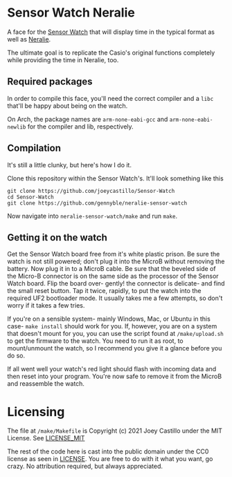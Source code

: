 # Sensor Watch Neralie
A face for the [Sensor Watch][sensor-watch] that will display time in the typical format as well as [Neralie][neralie].

The ultimate goal is to replicate the Casio's original functions completely while providing the time in Neralie, too.

[sensor-watch]: https://github.com/joeycastillo/Sensor-Watch
[neralie]: https://wiki.xxiivv.com/site/neralie.html

## Required packages
In order to compile this face, you'll need the correct compiler and a `libc` that'll be happy about being on the watch.

On Arch, the package names are `arm-none-eabi-gcc` and `arm-none-eabi-newlib` for the compiler and lib, respectively.

## Compilation
It's still a little clunky, but here's how I do it.

Clone this repository within the Sensor Watch's. It'll look something like this

```
git clone https://github.com/joeycastillo/Sensor-Watch
cd Sensor-Watch
git clone https://github.com/gennyble/neralie-sensor-watch
```

Now navigate into `neralie-sensor-watch/make` and run `make`.

## Getting it on the watch
Get the Sensor Watch board free from it's white plastic prison. Be sure the watch is not still powered; don't plug it into the MicroB without removing the battery. Now plug it in to a MicroB cable. Be sure that the beveled side of the Micro-B connector is on the same side as the processor of the Sensor Watch board. Flip the board over- gently! the connector is delicate- and find the small reset button. Tap it twice, rapidly, to put the watch into the required UF2 bootloader mode. It usually takes me a few attempts, so don't worry if it takes a few tries.

If you're on a sensible system- mainly Windows, Mac, or Ubuntu in this case- `make install` should work for you. If, however, you are on a system that doesn't mount for you, you can use the script found at `/make/upload.sh` to get the firmware to the watch. You need to run it as root, to mount/unmount the watch, so I recommend you give it a glance before you do so.

If all went well your watch's red light should flash with incoming data and then reset into your program. You're now safe to remove it from the MicroB and reassemble the watch.

# Licensing
The file at `/make/Makefile` is Copyright (c) 2021 Joey Castillo under the MIT License. See [LICENSE_MIT](LICENSE_MIT)

The rest of the code here is cast into the public domain under the CC0 license as seen in [LICENSE](LICENSE). You are free to do with it what you want, go crazy. No attribution required, but always appreciated.